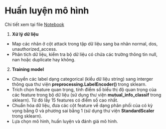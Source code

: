 # Huấn luyện mô hình
Chi tiết xem tại file [Notebook](Research/notebook/eda_NSL_KDD.ipynb)
1. **Xử lý dữ liệu**
- Map các nhãn ở cột attack trong tập dữ liệu sang ba nhãn normal, dos, unauthorized_access.
- Phân tích dữ liệu, kiểm tra bộ dữ liệu có chứa các trường thông tin null, nan hoặc duplicate hay không.
2. **Training model**
- Chuyển các label dạng categorical (kiểu dữ liệu string) sang interger thông qua thư viện **preprocessing.LabelEncoder()** trong sklearn.
- Trích chọn feature quan trọng, tính điểm số biểu thị độ quan trọng của các feature trong bộ dữ liệu (sử dụng thư viện **mutual_info_classif** trong sklearn). Từ đó lấy 15 features có điểm số cao nhất.
- Chuẩn hóa dữ liệu, đưa các cột feature về dạng phân phối của có kỳ vọng bằng 0 và phương sai bằng 1 (sử dụng thư viện **StandardScaler** trong sklearn).
- Lựa chọn mô hình, huấn luyện và đánh giá mô hình.